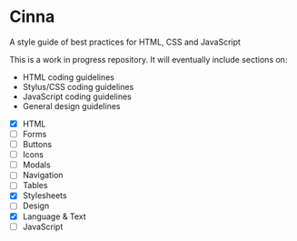 # Cinna

A style guide of best practices for HTML, CSS and JavaScript

This is a work in progress repository. It will eventually include sections on:

* HTML coding guidelines
* Stylus/CSS coding guidelines
* JavaScript coding guidelines
* General design guidelines

- [x] HTML
- [ ] Forms
- [ ] Buttons
- [ ] Icons
- [ ] Modals
- [ ] Navigation
- [ ] Tables
- [x] Stylesheets
- [ ] Design
- [x] Language & Text
- [ ] JavaScript
